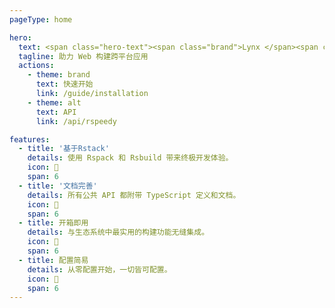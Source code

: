 ```yaml
---
pageType: home

hero:
  text: <span class="hero-text"><span class="brand">Lynx </span><span class="brand-ani">框架</span>和<span class="brand-ani">工具</span>集合</span>
  tagline: 助力 Web 构建跨平台应用
  actions:
    - theme: brand
      text: 快速开始
      link: /guide/installation
    - theme: alt
      text: API
      link: /api/rspeedy

features:
  - title: '基于Rstack'
    details: 使用 Rspack 和 Rsbuild 带来终极开发体验。
    icon: 🦀
    span: 6
  - title: '文档完善'
    details: 所有公共 API 都附带 TypeScript 定义和文档。
    icon: 📄
    span: 6
  - title: 开箱即用
    details: 与生态系统中最实用的构建功能无缝集成。
    icon: 🦄
    span: 6
  - title: 配置简易
    details: 从零配置开始，一切皆可配置。
    icon: 🍭
    span: 6
---
```

